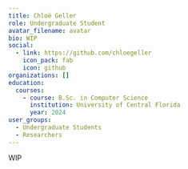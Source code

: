 ```yaml
---
title: Chloë Geller
role: Undergraduate Student
avatar_filename: avatar
bio: WIP
social:
  - link: https://github.com/chloegeller
    icon_pack: fab
    icon: github
organizations: []
education:
  courses:
    - course: B.Sc. in Computer Science
      institution: University of Central Florida
      year: 2024
user_groups:
  - Undergraduate Students
  - Researchers
---
```

WIP